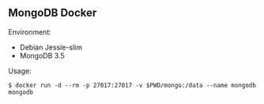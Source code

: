 ## MongoDB Docker

Environment:

- Debian Jessie-slim
- MongoDB 3.5

Usage:
```
$ docker run -d --rm -p 27017:27017 -v $PWD/mongo:/data --name mongodb mongodb
```

